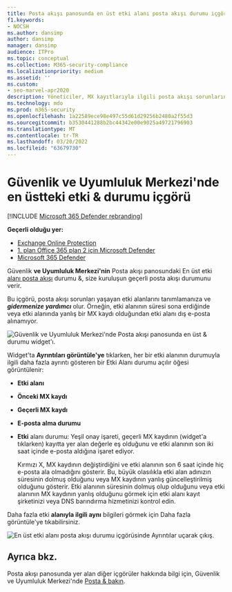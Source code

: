 ```yaml
---
title: Posta akışı panosunda en üst etki alanı posta akışı durumu içgörü
f1.keywords:
- NOCSH
ms.author: dansimp
author: dansimp
manager: dansimp
audience: ITPro
ms.topic: conceptual
ms.collection: M365-security-compliance
ms.localizationpriority: medium
ms.assetid: ''
ms.custom:
- seo-marvel-apr2020
description: Yöneticiler, MX kayıtlarıyla ilgili posta akışı sorunlarını gidermek için Güvenlik & ve Uyumluluk Merkezi'nde Posta akışı panosunda En üst etki alanı posta akışı durumu içgörüsini kullanmayı öğrenebilirler.
ms.technology: mdo
ms.prod: m365-security
ms.openlocfilehash: 1a22589ece98e497c55d61d29256b2480a2f55d3
ms.sourcegitcommit: b3530441288b2bc44342e00e9025a49721796903
ms.translationtype: MT
ms.contentlocale: tr-TR
ms.lasthandoff: 03/20/2022
ms.locfileid: "63679730"
---
```

# <a name="top-domain-mail-flow-status-insight-in-the-security--compliance-center"></a>Güvenlik ve Uyumluluk Merkezi'nde en üstteki etki & durumu içgörü

[!INCLUDE [Microsoft 365 Defender rebranding](../includes/microsoft-defender-for-office.md)]

**Geçerli olduğu yer:**
- [Exchange Online Protection](exchange-online-protection-overview.md)
- [1. plan Office 365 plan 2 için Microsoft Defender](defender-for-office-365.md)
- [Microsoft 365 Defender](../defender/microsoft-365-defender.md)

Güvenlik **ve Uyumluluk Merkezi'nin** Posta akışı panosundaki En üst etki [alanı posta akışı](https://protection.office.com) durumu &, size kuruluşun geçerli posta akışı durumunu verir.[](mail-flow-insights-v2.md)

Bu içgörü, posta akışı sorunları yaşayan etki alanlarını tanımlamanıza ve ***gidermenize yardımcı*** olur. Örneğin, etki alanının süresi sona erdiğinde veya etki alanında yanlış bir MX kaydı olduğundan etki alanı dış e-posta alınamıyor.

![Güvenlik ve Uyumluluk Merkezi'nde Posta akışı panosunda en üst & durumu widget'ı.](../../media/mfi-top-domain-mail-flow-status-widget.png)

Widget'ta **Ayrıntıları görüntüle'ye** tıklarken, her bir etki alanının durumuyla ilgili daha fazla ayrıntı gösteren bir Etki Alanı durumu açılır öğesi görüntülenir:

- **Etki alanı**
- **Önceki MX kaydı**
- **Geçerli MX kaydı**
- **E-posta alma durumu**
- **Etki** alanı durumu: Yeşil onay işareti, geçerli MX kaydının (widget'a tıklarken) kayıtta yer alan değerle eş olduğunu ve etki alanının son iki saat içinde e-posta aldığına işaret ediyor.

  Kırmızı X, MX kaydının değiştirdiğini ve etki alanının son 6 saat içinde hiç e-posta ala olmadığını gösterir. Bu, büyük olasılıkla etki alan adınızın süresinin dolmuş olduğunu veya MX kaydının yanlış güncelleştirilmiş olduğunu gösterir. Etki alanının süresinin dolmuş olup olduğunu veya etki alanının MX kaydının yanlış olduğunu görmek için etki alanı kayıt şirketinizi veya DNS barındırma hizmetinizi kontrol edin.

Daha fazla etki **alanıyla ilgili aynı** bilgileri görmek için Daha fazla görüntüle'ye tıkabilirsiniz.

![En üst etki alanı posta akışı durumu içgörüsinde Ayrıntılar uçarak çıkış.](../../media/mfi-top-domain-mail-flow-status-view-details.png)

## <a name="see-also"></a>Ayrıca bkz.

Posta akışı panosunda yer alan diğer içgörüler hakkında bilgi için, Güvenlik ve Uyumluluk Merkezi'nde [Posta & bakın](mail-flow-insights-v2.md).
